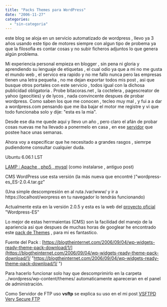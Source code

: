 ```yaml
---
title: "Packs Themes para WordPress"
date: "2006-11-27"
categories: 
  - "sin-categoria"
---
```


este blog se aloja en un servicio automatizado de wordpress , llevo ya 3 años usando este tipo de motores siempre con algun tipo de probema ya que la filosofia es contar cosas y no subir ficheros adjuntos lo que genera algún problema.

Mi experiencia personal empieza en blogger , sin pena ni gloria y aprendiendo su lenguaje de etiquetas , el cual odio ya que a mi no me gusta el mundo web , el servico era rapido y no me fallo nunca pero las empresas tienen una letra pequeña , no me dejan exportar todos mis post , asi que busque otros portales con este servicio , todos igual con la dichosa publicidad obligatoria . Probe bitacoras.net , la coctelera , pagescreator de yahoo (geocities) y de lycos , nada convincente despues de probar wordpress. Como saben los que me conocen , tecleo muy mal , y fui a a dar a wordpress.com pensando que me iba bajar el motor me registre y vi que todo funcionaba solo y dije: "esta es la mia".

Desde ese dia me quede aqui y llevo un año , pero claro el afán de probar cosas nuevas me ha llevado a ponermelo en casa , en ese [servidor](https://sicotico.wordpress.com/2006/10/26/mi-server-rustico/ "https://sicotico.wordpress.com/2006/10/26/mi-server-rustico/") que postee hace unas semanas.

Ahora voy a especificar que he necesitado a grandes rasgos , siemrpe pudiendome consultar cualquier duda.

Ubuntu 6.06.1 LST

[LAMP : Apache , php5 , mysql](https://sicotico.wordpress.com/2006/08/17/lamp-ubuntu-apache2-mysql-41-php4/ "https://sicotico.wordpress.com/2006/08/17/lamp-ubuntu-apache2-mysql-41-php4/") (como instalarse , antiguo post)

CMS WordPress use esta versión (la más nueva que encontré )"wordpress-es\_ES-2.0.4.tar.gz"

(Una simple descompresión en al ruta /var/www/ y ir a https://localhost/worpress en tu navegador lo tendrás funcionando)

Actualmente esta en la versión 2.0.5 y esta es la web del [proyecto oficial](https://wordpress-es.sourceforge.net/ "https://wordpress-es.sourceforge.net/") "Wordpress-ES"

Lo mejor de estas herrmaientas (CMS) son la facilidad del manejo de la apariencia asi que despues de muchas horas de googlear he encontrado este [pack de Themes](https://blogtheinternet.com/wp-content/themes/wp-widgets-theme-pack.zip "https://blogtheinternet.com/wp-content/themes/wp-widgets-theme-pack.zip") , para mi es fantastico.

Fuente del Pack : [https://blogtheinternet.com/2006/09/04/wp-widgets-ready-theme-pack-download/1/](https://blogtheinternet.com/2006/09/04/wp-widgets-ready-theme-pack-download/1/ "https://blogtheinternet.com/2006/09/04/wp-widgets-ready-theme-pack-download/1/ ")

Para hacerlo funcionar solo hay que descomprimirlo en la carpeta ../wordpress/wp-content/themes/ automaticamente apareceran en el panel de administración.

Como Servidor de FTP uso **vsftp** se explica su uso en el mi post [VSFTPD Very Secure FTP](https://sicotico.wordpress.com/2006/11/27/vsftpd-very-secure-ftp/ "https://sicotico.wordpress.com/2006/11/27/vsftpd-very-secure-ftp/")
